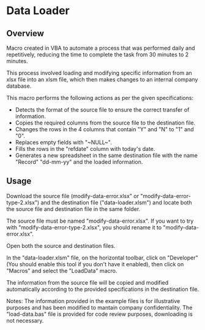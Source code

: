 # Data Loader

## Overview

Macro created in VBA to automate a process that was performed daily and repetitively, reducing the time to complete the task from 30 minutes to 2 minutes.

This process involved loading and modifying specific information from an xlsx file into an xlsm file, which then makes changes to an internal company database.

This macro performs the following actions as per the given specifications:

- Detects the format of the source file to ensure the correct transfer of information.
- Copies the required columns from the source file to the destination file.
- Changes the rows in the 4 columns that contain "Y" and "N" to "1" and "0".
- Replaces empty fields with "~NULL~".
- Fills the rows in the "refdate" column with today's date.
- Generates a new spreadsheet in the same destination file with the name "Record" "dd-mm-yy" and the loaded information.

## Usage

Download the source file (modify-data-error.xlsx" or "modify-data-error-type-2.xlsx") and the destination file ("data-loader.xlsm") and locate both the source file and destination file in the same folder.

The source file must be named "modify-data-error.xlsx". If you want to try with "modify-data-error-type-2.xlsx", you should rename it to "modify-data-error.xlsx".

Open both the source and destination files.

In the "data-loader.xlsm" file, on the horizontal toolbar, click on "Developer" (You should enable this tool if you don't have it enabled), then click on "Macros" and select the "LoadData" macro.

The information from the source file will be copied and modified automatically according to the provided specifications in the destination file.

Notes: The information provided in the example files is for illustrative purposes and has been modified to mantain company confidentiality.
The "load-data.bas" file is provided for code review purposes, downloading is not necessary.

